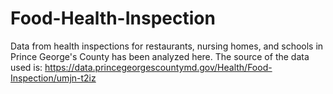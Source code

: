 # Food-Health-Inspection
Data from health inspections for restaurants, nursing homes, and schools in Prince George's County has been analyzed here. The source of the data used is: https://data.princegeorgescountymd.gov/Health/Food-Inspection/umjn-t2iz
